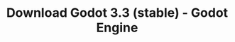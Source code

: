---
# Generated by /tools/generators/src/download_archive_generator !!! do not edit by hand !!!
title: 'Download Godot 3.3 (stable) - Godot Engine'
type: 'download/archive'
name: '3.3'
flavor: 'stable'
release_date: '2021-04-22T03:00:00-00:00'
release_notes: 'article/godot-3-3-has-arrived/'
primaryPlatforms:
  - 'android.apk'
  - 'linux.64'
  - 'macos.universal'
  - 'windows.64'
  - 'linux_server.headless.64'
  - 'web'
  - 'templates'
links:
  android.apk:
    name: 'android.apk'
    title: 'Android'
    caption: 'APK Universal (ARM64 + ARMv7 + x86_64 + x86)'
    tags:
      - 'APK download'
      - 'ARM64/v7'
      - 'x86 (64 & 32 bit)'
    hosts:
      github_builds:
        regular: 'https://github.com/godotengine/godot-builds/releases/download/3.3-stable/Godot_v3.3-stable_android_editor.apk'
        mono: '#'
      github:
        regular: 'https://github.com/godotengine/godot/releases/download/3.3-stable/Godot_v3.3-stable_android_editor.apk'
        mono: '#'
  linux.64:
    name: 'linux.64'
    title: 'Linux'
    caption: 'Padrão (x86_64)'
    tags:
      - '64 bit'
    hosts:
      github_builds:
        regular: 'https://github.com/godotengine/godot-builds/releases/download/3.3-stable/Godot_v3.3-stable_x11.64.zip'
        mono: 'https://github.com/godotengine/godot-builds/releases/download/3.3-stable/Godot_v3.3-stable_mono_x11_64.zip'
      github:
        regular: 'https://github.com/godotengine/godot/releases/download/3.3-stable/Godot_v3.3-stable_x11.64.zip'
        mono: 'https://github.com/godotengine/godot/releases/download/3.3-stable/Godot_v3.3-stable_mono_x11_64.zip'
  macos.universal:
    name: 'macos.universal'
    title: 'macOS'
    caption: 'Universal (x86_64 + Silício da Apple)'
    tags:
      - 'Intel/Apple Silicon'
      - '64 bit'
    hosts:
      github_builds:
        regular: 'https://github.com/godotengine/godot-builds/releases/download/3.3-stable/Godot_v3.3-stable_osx.universal.zip'
        mono: 'https://github.com/godotengine/godot-builds/releases/download/3.3-stable/Godot_v3.3-stable_mono_osx.universal.zip'
      github:
        regular: 'https://github.com/godotengine/godot/releases/download/3.3-stable/Godot_v3.3-stable_osx.universal.zip'
        mono: 'https://github.com/godotengine/godot/releases/download/3.3-stable/Godot_v3.3-stable_mono_osx.universal.zip'
  windows.64:
    name: 'windows.64'
    title: 'Windows'
    caption: 'Padrão (x86_64)'
    tags:
      - '64 bit'
    hosts:
      github_builds:
        regular: 'https://github.com/godotengine/godot-builds/releases/download/3.3-stable/Godot_v3.3-stable_win64.exe.zip'
        mono: 'https://github.com/godotengine/godot-builds/releases/download/3.3-stable/Godot_v3.3-stable_mono_win64.zip'
      github:
        regular: 'https://github.com/godotengine/godot/releases/download/3.3-stable/Godot_v3.3-stable_win64.exe.zip'
        mono: 'https://github.com/godotengine/godot/releases/download/3.3-stable/Godot_v3.3-stable_mono_win64.zip'
  linux_server.headless.64:
    name: 'linux_server.headless.64'
    title: 'Linux Server'
    caption: 'Headless (x86_64)'
    tags:
      - '64 bit'
      - 'Headless'
    hosts:
      github_builds:
        regular: 'https://github.com/godotengine/godot-builds/releases/download/3.3-stable/Godot_v3.3-stable_linux_headless.64.zip'
        mono: 'https://github.com/godotengine/godot-builds/releases/download/3.3-stable/Godot_v3.3-stable_mono_linux_headless_64.zip'
      github:
        regular: 'https://github.com/godotengine/godot/releases/download/3.3-stable/Godot_v3.3-stable_linux_headless.64.zip'
        mono: 'https://github.com/godotengine/godot/releases/download/3.3-stable/Godot_v3.3-stable_mono_linux_headless_64.zip'
  web:
    name: 'web'
    title: 'Editor Web'
    caption: ''
    tags:
      - 'Self-hosted'
      - 'Cross-platform'
    hosts:
      github_builds:
        regular: 'https://github.com/godotengine/godot-builds/releases/download/3.3-stable/Godot_v3.3-stable_web_editor.zip'
        mono: '#'
      github:
        regular: 'https://github.com/godotengine/godot/releases/download/3.3-stable/Godot_v3.3-stable_web_editor.zip'
        mono: '#'
  linux.32:
    name: 'linux.32'
    title: 'Linux'
    caption: 'Padrão (x86)'
    tags:
      - '32 bit'
    hosts:
      github_builds:
        regular: 'https://github.com/godotengine/godot-builds/releases/download/3.3-stable/Godot_v3.3-stable_x11.32.zip'
        mono: 'https://github.com/godotengine/godot-builds/releases/download/3.3-stable/Godot_v3.3-stable_mono_x11_32.zip'
      github:
        regular: 'https://github.com/godotengine/godot/releases/download/3.3-stable/Godot_v3.3-stable_x11.32.zip'
        mono: 'https://github.com/godotengine/godot/releases/download/3.3-stable/Godot_v3.3-stable_mono_x11_32.zip'
  windows.32:
    name: 'windows.32'
    title: 'Windows'
    caption: 'Padrão (x86)'
    tags:
      - '32 bit'
    hosts:
      github_builds:
        regular: 'https://github.com/godotengine/godot-builds/releases/download/3.3-stable/Godot_v3.3-stable_win32.exe.zip'
        mono: 'https://github.com/godotengine/godot-builds/releases/download/3.3-stable/Godot_v3.3-stable_mono_win32.zip'
      github:
        regular: 'https://github.com/godotengine/godot/releases/download/3.3-stable/Godot_v3.3-stable_win32.exe.zip'
        mono: 'https://github.com/godotengine/godot/releases/download/3.3-stable/Godot_v3.3-stable_mono_win32.zip'
  linux_server.64:
    name: 'linux_server.64'
    title: 'Servidor Linux'
    caption: 'Padrão (x86_64)'
    tags:
      - '64 bit'
    hosts:
      github_builds:
        regular: 'https://github.com/godotengine/godot-builds/releases/download/3.3-stable/Godot_v3.3-stable_linux_server.64.zip'
        mono: 'https://github.com/godotengine/godot-builds/releases/download/3.3-stable/Godot_v3.3-stable_mono_linux_server_64.zip'
      github:
        regular: 'https://github.com/godotengine/godot/releases/download/3.3-stable/Godot_v3.3-stable_linux_server.64.zip'
        mono: 'https://github.com/godotengine/godot/releases/download/3.3-stable/Godot_v3.3-stable_mono_linux_server_64.zip'
  aar_library:
    name: 'aar_library'
    title: 'Biblioteca de AAR'
    caption: ''
    tags:
      - 'Android plugins'
      - 'Java'
      - 'Kotlin'
    hosts:
      github_builds:
        regular: 'https://github.com/godotengine/godot-builds/releases/download/3.3-stable/godot-lib.3.3.stable.release.aar'
        mono: 'https://github.com/godotengine/godot-builds/releases/download/3.3-stable/godot-lib.3.3.stable.mono.release.aar'
      github:
        regular: 'https://github.com/godotengine/godot/releases/download/3.3-stable/godot-lib.3.3.stable.release.aar'
        mono: 'https://github.com/godotengine/godot/releases/download/3.3-stable/godot-lib.3.3.stable.mono.release.aar'
  templates:
    name: 'templates'
    title: 'Modelos de exportação'
    caption: ''
    tags:
      - 'Utilizado para exportar os seus jogos para todas as plataformas suportadas'
    hosts:
      github_builds:
        regular: 'https://github.com/godotengine/godot-builds/releases/download/3.3-stable/Godot_v3.3-stable_export_templates.tpz'
        mono: 'https://github.com/godotengine/godot-builds/releases/download/3.3-stable/Godot_v3.3-stable_mono_export_templates.tpz'
      github:
        regular: 'https://github.com/godotengine/godot/releases/download/3.3-stable/Godot_v3.3-stable_export_templates.tpz'
        mono: 'https://github.com/godotengine/godot/releases/download/3.3-stable/Godot_v3.3-stable_mono_export_templates.tpz'
---
